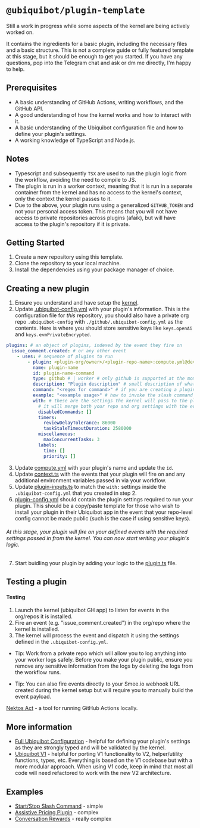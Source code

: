 # `@ubiquibot/plugin-template`

Still a work in progress while some aspects of the kernel are being actively worked on.

It contains the ingredients for a basic plugin, including the necessary files and a basic structure. This is not a complete guide or fully featured template at this stage, but it should be enough to get you started. If you have any questions, pop into the Telegram chat and ask or dm me directly, I'm happy to help.

## Prerequisites

- A basic understanding of GitHub Actions, writing workflows, and the GitHub API.
- A good understanding of how the kernel works and how to interact with it.
- A basic understanding of the Ubiquibot configuration file and how to define your plugin's settings.
- A working knowledge of TypeScript and Node.js.

## Notes

- Typescript and subsequently `TSX` are used to run the plugin logic from the workflow, avoiding the need to compile to JS.
- The plugin is run in a worker context, meaning that it is run in a separate container from the kernel and has no access to the kernel's context, only the context the kernel passes to it.
- Due to the above, your plugin runs using a generalized `GITHUB_TOKEN` and not your personal access token. This means that you will not have access to private repositories across plugins (afaik), but will have access to the plugin's repository if it is private.

## Getting Started

1. Create a new repository using this template.
2. Clone the repository to your local machine.
3. Install the dependencies using your package manager of choice.

## Creating a new plugin

1. Ensure you understand and have setup the [kernel](https://github.com/ubiquity/ubiquibot-kernel).
2. Update [.ubiquibot-config.yml](./.github/.ubiquibot-config.yml) with your plugin's information. This is the configuration file for _this_ repository, you should also have a private org repo `.ubiquibot-config` with `./github/.ubiquibot-config.yml` as the contents. Here is where you should store sensitive keys like `keys.openAi` and `keys.evmPrivateEncrypted`.

```yml
plugins: # an object of plugins, indexed by the event they fire on
  issue_comment.created: # or any other event
    - uses: # sequence of plugins to run
        - plugin: <plugin-org/owner>/<plugin-repo-name>:compute.yml@development
          name: plugin-name
          id: plugin-name-command
          type: github # | worker # only github is supported at the moment.
          description: "Plugin description" # small description of what the plugin does
          command: "<regex for command>" # if you are creating a plugin with a slash command
          example: "<example usage>" # how to invoke the slash command
          with: # these are the settings the kernel will pass to the plugin.
            # it will merge both your repo and org settings with the event
            disabledCommands: []
            timers:
              reviewDelayTolerance: 86000
              taskStaleTimeoutDuration: 2580000
            miscellaneous:
              maxConcurrentTasks: 3
            labels:
              time: []
              priority: []
```

3. Update [compute.yml](./.github/workflows/compute.yml) with your plugin's name and update the `id`.
4. Update [context.ts](./src/types/context.ts) with the events that your plugin will fire on and any additional environment variables passed in via your workflow.
5. Update [plugin-inputs.ts](./src/types/plugin-inputs.ts) to match the `with:` settings inside the `.ubiquibot-config.yml` that you created in step 2.
6. [plugin-config.yml](./src/plugin-config.yml) should contain the plugin settings required to run your plugin. This should be a copy/paste template for those who wish to install your plugin in their Ubiquibot app in the event that your repo-level config cannot be made public (such is the case if using sensitive keys).

###### At this stage, your plugin will fire on your defined events with the required settings passed in from the kernel. You can now start writing your plugin's logic.

7. Start buidling your plugin by adding your logic to the [plugin.ts](./src/plugin.ts) file.

## Testing a plugin

#### Testing

1. Launch the kernel (ubiquibot GH app) to listen for events in the org/repos it is installed.
2. Fire an event (e.g. "issue_comment.created") in the org/repo where the kernel is installed.
3. The kernel will process the event and dispatch it using the settings defined in the `.ubiquibot-config.yml`.

- Tip: Work from a private repo which will allow you to log anything into your worker logs safely. Before you make your plugin public, ensure you remove any sensitive information from the logs by deleting the logs from the workflow runs.

- Tip: You can also fire events directly to your Smee.io webhook URL created during the kernel setup but will require you to manually build the event payload.

[Nektos Act](https://github.com/nektos/act) - a tool for running GitHub Actions locally.

## More information

- [Full Ubiquibot Configuration](https://github.com/ubiquity/ubiquibot/blob/0fde7551585499b1e0618ec8ea5e826f11271c9c/src/types/configuration-types.ts#L62) - helpful for defining your plugin's settings as they are strongly typed and will be validated by the kernel.
- [Ubiquibot V1](https://github.com/ubiquity/ubiquibot) - helpful for porting V1 functionality to V2, helper/utility functions, types, etc. Everything is based on the V1 codebase but with a more modular approach. When using V1 code, keep in mind that most all code will need refactored to work with the new V2 architecture.

## Examples

- [Start/Stop Slash Command](https://github.com/ubq-testing/start-stop-module) - simple
- [Assistive Pricing Plugin](https://github.com/ubiquibot/assistive-pricing) - complex
- [Conversation Rewards](https://github.com/ubiquibot/conversation-rewards) - really complex
